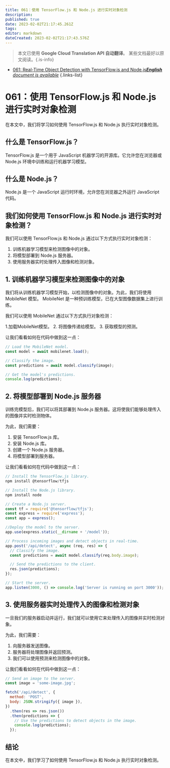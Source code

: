 ```yaml
---
title: 061：使用 TensorFlow.js 和 Node.js 进行实时对象检测
description: 
published: true
date: 2023-02-02T21:17:45.261Z
tags: 
editor: markdown
dateCreated: 2023-02-02T21:17:43.576Z
---
```


> 本文已使用 **Google Cloud Translation API 自动翻译**。
某些文档最好以原文阅读。{.is-info}



- [061: Real-Time Object Detection with TensorFlow.js and Node.js***English** document is available*](/en/Knowledge-base/TensorFlow-js/Learning/061-real-time-object-detection-with-tensorflow-js-and-node-js)
{.links-list}


# 061：使用 TensorFlow.js 和 Node.js 进行实时对象检测

在本文中，我们将学习如何使用 TensorFlow.js 和 Node.js 执行实时对象检测。

## 什么是 TensorFlow.js？

TensorFlow.js 是一个用于 JavaScript 机器学习的开源库。它允许您在浏览器或 Node.js 环境中训练和运行机器学习模型。

## 什么是 Node.js？

Node.js 是一个 JavaScript 运行时环境，允许您在浏览器之外运行 JavaScript 代码。

## 我们如何使用 TensorFlow.js 和 Node.js 进行实时对象检测？

我们可以使用 TensorFlow.js 和 Node.js 通过以下方式执行实时对象检测：

1. 训练机器学习模型来检测图像中的对象。
2. 将模型部署到 Node.js 服务器。
3. 使用服务器实时处理传入图像和检测对象。

## 1. 训练机器学习模型来检测图像中的对象

我们将从训练机器学习模型开始，以检测图像中的对象。为此，我们将使用 MobileNet 模型。 MobileNet 是一种预训练模型，已在大型图像数据集上进行训练。

我们可以使用 MobileNet 通过以下方式执行对象检测：

1.加载MobileNet模型。
2. 将图像传递给模型。
3. 获取模型的预测。

让我们看看如何在代码中做到这一点：

```javascript
// Load the MobileNet model.
const model = await mobilenet.load();

// Classify the image.
const predictions = await model.classify(image);

// Get the model's predictions.
console.log(predictions);
```

## 2. 将模型部署到 Node.js 服务器

训练完模型后，我们可以将其部署到 Node.js 服务器。这将使我们能够处理传入的图像并实时检测物体。

为此，我们需要：

1. 安装 TensorFlow.js 库。
2. 安装 Node.js 库。
3. 创建一个 Node.js 服务器。
4. 将模型部署到服务器。

让我们看看如何在代码中做到这一点：

```javascript
// Install the TensorFlow.js library.
npm install @tensorflow/tfjs

// Install the Node.js library.
npm install node

// Create a Node.js server.
const tf = require('@tensorflow/tfjs');
const express = require('express');
const app = express();

//Deploy the model to the server.
app.use(express.static(__dirname + '/model'));

// Process incoming images and detect objects in real-time.
app.post('/api/detect', async (req, res) => {
  // Classify the image.
  const predictions = await model.classify(req.body.image);

  // Send the predictions to the client.
  res.json(predictions);
});

// Start the server.
app.listen(3000, () => console.log('Server is running on port 3000'));
```

## 3. 使用服务器实时处理传入的图像和检测对象

一旦我们的服务器启动并运行，我们就可以使用它来处理传入的图像并实时检测对象。

为此，我们需要：

1. 向服务器发送图像。
2. 服务器将处理图像并返回预测。
3. 我们可以使用预测来检测图像中的对象。

让我们看看如何在代码中做到这一点：

```javascript
// Send an image to the server.
const image = 'some-image.jpg';

fetch('/api/detect', {
  method: 'POST',
  body: JSON.stringify({ image }),
})
  .then(res => res.json())
  .then(predictions => {
    // Use the predictions to detect objects in the image.
    console.log(predictions);
  });
```

## 结论

在本文中，我们学习了如何使用 TensorFlow.js 和 Node.js 执行实时对象检测。